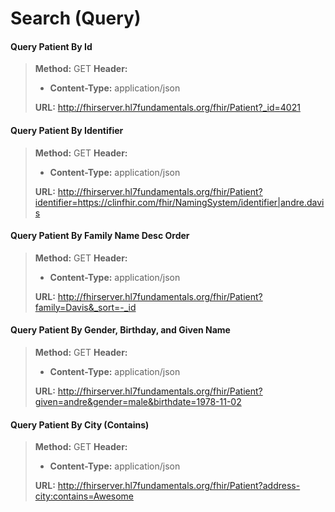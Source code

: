 # Search (Query)

#### Query Patient By Id
>**Method:** GET
>**Header:**
>* **Content-Type:** application/json
>
>**URL:** http://fhirserver.hl7fundamentals.org/fhir/Patient?_id=4021

#### Query Patient By Identifier

>**Method:** GET
>**Header:**
>* **Content-Type:** application/json
>
>**URL:** http://fhirserver.hl7fundamentals.org/fhir/Patient?identifier=https://clinfhir.com/fhir/NamingSystem/identifier|andre.davis

#### Query Patient By Family Name Desc Order

>**Method:** GET
>**Header:**
>* **Content-Type:** application/json
>
>**URL:** http://fhirserver.hl7fundamentals.org/fhir/Patient?family=Davis&_sort=-_id

#### Query Patient By Gender, Birthday, and Given Name

>**Method:** GET
>**Header:**
>* **Content-Type:** application/json
>
>**URL:** http://fhirserver.hl7fundamentals.org/fhir/Patient?given=andre&gender=male&birthdate=1978-11-02

#### Query Patient By City (Contains)

>**Method:** GET
>**Header:**
>* **Content-Type:** application/json
>
>**URL:** http://fhirserver.hl7fundamentals.org/fhir/Patient?address-city:contains=Awesome